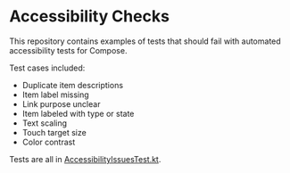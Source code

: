 # Accessibility Checks

This repository contains examples of tests that should fail with automated accessibility tests for Compose. 

Test cases included:
- Duplicate item descriptions
- Item label missing
- Link purpose unclear
- Item labeled with type or state
- Text scaling
- Touch target size
- Color contrast

Tests are all in [AccessibilityIssuesTest.kt](https://github.com/eevajonnapanula/AccessibilityChecks/blob/main/app/src/androidTest/java/com/eevajonna/accessibilitychecks/AccessibilityIssuesTest.kt).
